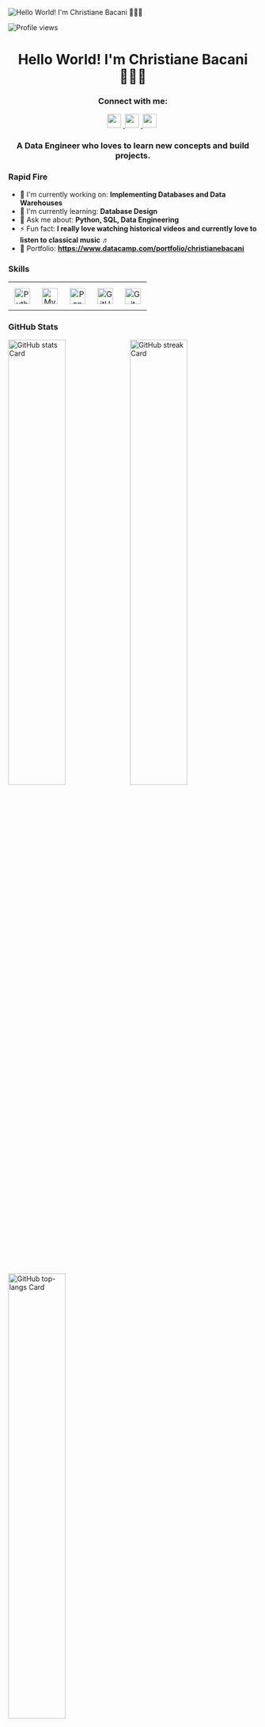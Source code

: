 ![Hello World! I'm Christiane Bacani 👨🏻‍💻](https://user-images.githubusercontent.com/10498744/210012254-234538ff-d198-48aa-8964-37e6fd45d227.gif)

![Profile views](https://komarev.com/ghpvc/?username=christianebacani&label=Profile%20views&color=0e75b6&style=flat)

<div id="toc">
  <ul align="center" style="list-style: none">
    <summary>
      <h1>
        Hello World! I'm Christiane Bacani 👨🏻‍💻
      </h1>
    </summary>
  </ul>
</div>

**<h3 align="center">Connect with me:</h3>** 
<p align="center">
  <a href="mailto:christianbacani581@gmail.com" target="_blank">
    <img src="https://img.shields.io/badge/Gmail-D14836?style=for-the-badge&logo=gmail&logoColor=white" height="28" style="margin-right: 4px">
  </a> 
  <a href="https://www.linkedin.com/in/christianebacani" target="_blank">
    <img src="https://img.shields.io/badge/LinkedIn-0077B5?style=for-the-badge&logo=linkedin&logoColor=white" height="28" style="margin-right: 4px">
  </a> 
  <a href="https://www.facebook.com/ChristianBacani.04" target="_blank">
    <img src="https://img.shields.io/badge/Facebook-1877F2?style=for-the-badge&logo=facebook&logoColor=white" height="28" style="margin-right: 4px">
  </a>
</p>

**<h3 align="center">A Data Engineer who loves to learn new concepts and build projects.</h3>**

**<h3 align="left">Rapid Fire</h3>**

- 💼 I'm currently working on: **Implementing Databases and Data Warehouses**
- 🌱 I'm currently learning: **Database Design**
- 💬 Ask me about: **Python, SQL, Data Engineering**
- ⚡ Fun fact: **I really love watching historical videos and currently love to listen to classical music ♬**
- 📂 Portfolio: **<a href="https://www.datacamp.com/portfolio/christianebacani" target="_blank">https://www.datacamp.com/portfolio/christianebacani</a>**

**<h3 align="left">Skills</h3>**

<table style="width: 100%; border: 0px solid white;">
  <tr>
    <td style="text-align: center; border: 0px; padding: 12px;">
      <img src="https://cdn.jsdelivr.net/gh/devicons/devicon/icons/python/python-original.svg" height="32" alt="Python"/>
    </td>
    <td style="text-align: center; border: 0px; padding: 12px;">
      <img src="https://cdn.jsdelivr.net/gh/devicons/devicon@latest/icons/mysql/mysql-original-wordmark.svg" height="32" alt="MySQL"/>
    </td>
    <td style="text-align: center; border: 0px; padding: 12px;">
      <img src="https://cdn.jsdelivr.net/gh/devicons/devicon/icons/pandas/pandas-original.svg" height="32" alt="Pandas"/>
    </td>
    <td style="text-align: center; border: 0px; padding: 12px;">
      <img src="https://cdn.jsdelivr.net/gh/devicons/devicon/icons/github/github-original.svg" height="32" alt="GitHub"/>
    </td>
    <td style="text-align: center; border: 0px; padding: 12px;">
      <img src="https://cdn.jsdelivr.net/gh/devicons/devicon/icons/git/git-original.svg" height="32" alt="Git"/>
    </td>
  </tr>
</table>

**<h3 align="left">GitHub Stats</h3>**

<p align="left">
  <img width="48%" src="https://github-readme-stats.vercel.app/api?username=christianebacani&theme=react&hide_title=false&hide_rank=false&show_icons=false&include_all_commits=false&count_private=true&line_height=23" alt="GitHub stats Card" />
  <img width="48%" src="https://streak-stats.demolab.com/?user=christianebacani&theme=react&hide_border=false&date_format=M+j%5B%2C+Y%5D&mode=daily&hide_total_contributions=false&hide_current_streak=false&hide_longest_streak=false&card_height=200" alt="GitHub streak Card" />
</p>

<p align="left">
  <img width="48%" src="https://github-readme-stats.vercel.app/api/top-langs?username=christianebacani&theme=react&hide_title=false&layout=compact&langs_count=6&hide_progress=false&card_width=400&disable_animations=false" alt="GitHub top-langs Card" />
</p>
